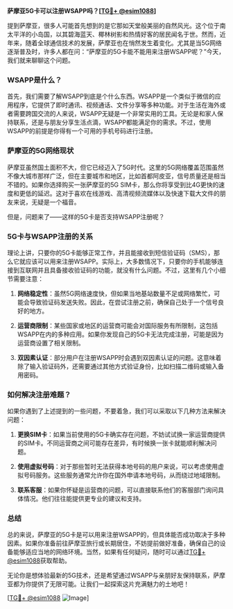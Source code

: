 **萨摩亚5G卡可以注册WSAPP吗？[[TG💪+ @esim1088](https://t.me/s/esim1088)]**

提到萨摩亚，很多人可能首先想到的是它那如天堂般美丽的自然风光。这个位于南太平洋的小岛国，以其碧海蓝天、椰林树影和热情好客的居民闻名于世。然而，近年来，随着全球通信技术的发展，萨摩亚也在悄然发生着变化。尤其是当5G网络逐渐普及时，许多人都在问：“萨摩亚的5G卡能不能用来注册WSAPP呢？”今天，我们就来聊聊这个问题。

### WSAPP是什么？

首先，我们需要了解WSAPP到底是个什么东西。WSAPP是一个类似于微信的应用程序，它提供了即时通讯、视频通话、文件分享等多种功能。对于生活在海外或者需要跨国交流的人来说，WSAPP无疑是一个非常实用的工具。无论是和家人保持联系，还是与朋友分享生活点滴，WSAPP都能满足你的需求。不过，使用WSAPP的前提是你得有一个可用的手机号码进行注册。

### 萨摩亚的5G网络现状

萨摩亚虽然国土面积不大，但它已经迈入了5G时代。这里的5G网络覆盖范围虽然不像大城市那样广泛，但在主要城市和地区，比如首都阿皮亚，信号质量还是相当不错的。如果你选择购买一张萨摩亚的5G SIM卡，那么你将享受到比4G更快的速度和更低的延迟。这对于喜欢在线游戏、高清视频流媒体以及快速下载大文件的朋友来说，无疑是一个福音。

但是，问题来了——这样的5G卡是否支持WSAPP注册呢？

### 5G卡与WSAPP注册的关系

理论上讲，只要你的5G卡能够正常工作，并且能接收到短信验证码（SMS），那么它就应该可以用来注册WSAPP。实际上，大多数情况下，只要你的手机能够连接到互联网并且具备接收验证码的功能，就没有什么问题。不过，这里有几个小细节需要注意：

1. **网络稳定性**：虽然5G网络速度快，但如果当地基站数量不足或网络繁忙，可能会导致验证码发送失败。因此，在尝试注册之前，确保自己处于一个信号良好的地方。
   
2. **运营商限制**：某些国家或地区的运营商可能会对国际服务有所限制，这包括WSAPP在内的多种应用。如果你发现自己的5G卡无法完成注册，可能是因为运营商设置了相关限制。
   
3. **双因素认证**：部分用户在注册WSAPP时会遇到双因素认证的问题。这意味着除了输入验证码外，还需要通过其他方式验证身份，比如扫描二维码或输入备用密码。

### 如何解决注册难题？

如果你遇到了上述提到的一些问题，不要着急，我们可以采取以下几种方法来解决问题：

1. **更换SIM卡**：如果当前使用的5G卡确实存在问题，不妨试试换一家运营商提供的SIM卡。不同运营商之间可能存在差异，有时候换一张卡就能顺利解决问题。
   
2. **使用虚拟号码**：对于那些暂时无法获得本地号码的用户来说，可以考虑使用虚拟号码服务。这些服务通常允许你在国外申请本地号码，从而绕过地域限制。
   
3. **联系客服**：如果你怀疑是运营商的问题，可以直接联系他们的客服部门询问具体情况。他们往往能提供更专业的建议和支持。

### 总结

总的来说，萨摩亚的5G卡是可以用来注册WSAPP的，但具体能否成功取决于多种因素。如果你准备前往萨摩亚旅行或长期居住，不妨提前做好准备，确保自己的设备能够适应当地的网络环境。当然，如果有任何疑问，随时可以通过[TG💪+ @esim1088](https://t.me/s/esim1088)获取帮助。

无论你是想体验最新的5G技术，还是希望通过WSAPP与亲朋好友保持联系，萨摩亚都为你提供了无限可能。让我们一起探索这片充满魅力的土地吧！

[[TG💪+ @esim1088](https://t.me/s/esim1088) ![Image](https://i.postimg.cc/4NQfJmqS/Snipaste-2025-05-13-00-14-12.png)]